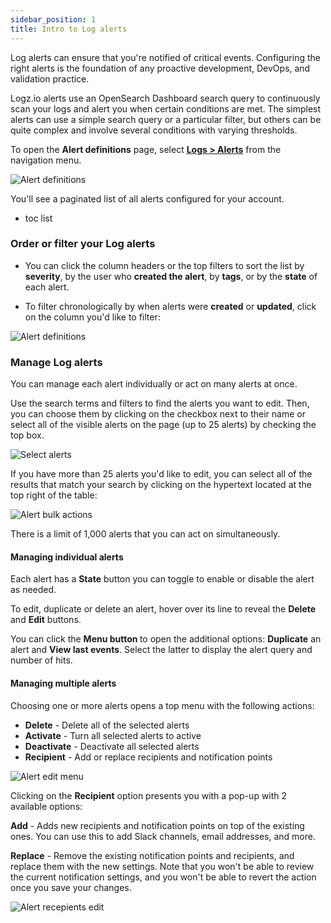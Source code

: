 ```yaml
---
sidebar_position: 1
title: Intro to Log alerts
---
```



Log alerts can ensure that you're notified of critical events. Configuring the right alerts is the foundation of any proactive development, DevOps, and validation practice.

Logz.io alerts use an OpenSearch Dashboard search query to continuously scan your logs and alert you when certain conditions are met. The simplest alerts can use a simple search query or a particular filter, but others can be quite complex and involve several conditions with varying thresholds.


To open the **Alert definitions** page,
select [**Logs > Alerts**](https://app.logz.io/#/dashboard/triggers/alert-definitions)
from the navigation menu.

![Alert definitions](https://dytvr9ot2sszz.cloudfront.net/logz-docs/alerts/alert-definitions-main.png)

You'll see a paginated list of all alerts configured for your account.

* toc list



### Order or filter your Log alerts

* You can click the column headers or the top filters to sort the list by **severity**, by the user who **created the alert**, by **tags**, or by the **state** of each alert. 

* To filter chronologically by when alerts were **created** or **updated**, click on the column you'd like to filter:

![Alert definitions](https://dytvr9ot2sszz.cloudfront.net/logz-docs/alerts/alerts-updated-by-screenshot.png)


### Manage Log alerts

You can manage each alert individually or act on many alerts at once.

Use the search terms and filters to find the alerts you want to edit. Then, you can choose them by clicking on the checkbox next to their name or select all of the visible alerts on the page (up to 25 alerts) by checking the top box.

![Select alerts](https://dytvr9ot2sszz.cloudfront.net/logz-docs/alerts/select-alerts.gif)

If you have more than 25 alerts you'd like to edit, you can select all of the results that match your search by clicking on the hypertext located at the top right of the table:

![Alert bulk actions](https://dytvr9ot2sszz.cloudfront.net/logz-docs/alerts/select-all-alerts.png)


There is a limit of 1,000 alerts that you can act on simultaneously.


#### Managing individual alerts


Each alert has a **State** button you can toggle to enable or disable the alert as needed. 

To edit, duplicate or delete an alert, hover over its line to reveal the **Delete** and **Edit** buttons.

You can click the **Menu button <i class="li li-ellipsis-v"></i>** to open the additional options: **Duplicate** an alert and **View last events**. Select the latter to display the alert query and number of hits.

#### Managing multiple alerts

Choosing one or more alerts opens a top menu with the following actions:
 
* **Delete** - Delete all of the selected alerts
* **Activate** - Turn all selected alerts to active
* **Deactivate** - Deactivate all selected alerts
* **Recipient** - Add or replace recipients and notification points

![Alert edit menu](https://dytvr9ot2sszz.cloudfront.net/logz-docs/alerts/alert-edit-menu.png)

Clicking on the **Recipient** option presents you with a pop-up with 2 available options:

**Add** - Adds new recipients and notification points on top of the existing ones. You can use this to add Slack channels, email addresses, and more.

**Replace** - Remove the existing notification points and recipients, and replace them with the new settings. Note that you won't be able to review the current notification settings, and you won't be able to revert the action once you save your changes.

![Alert recepients edit](https://dytvr9ot2sszz.cloudfront.net/logz-docs/alerts/add-replace-alerts.png)